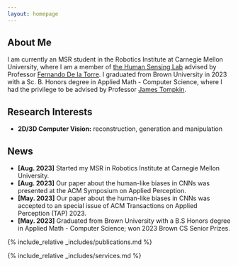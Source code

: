 ```yaml
---
layout: homepage
---
```


## About Me

I am currently an MSR student in the Robotics Institute at Carnegie Mellon University, where I am a member of [the Human Sensing Lab](http://www.humansensing.cs.cmu.edu/) advised by Professor 
[Fernando De la Torre](https://www.cs.cmu.edu/~ftorre/publications.html). I graduated from Brown University
in 2023 with a Sc. B. Honors degree in Applied Math - Computer Science, where I had the privilege 
to be advised by Professor [James Tompkin](https://jamestompkin.com/). 

## Research Interests

- **2D/3D Computer Vision:** reconstruction, generation and manipulation

## News

- **[Aug. 2023]** Started my MSR in Robotics Institute at Carnegie Mellon University.
- **[Aug. 2023]** Our paper about the human-like biases in CNNs was presented at the ACM Symposium on Applied Perception.
- **[May. 2023]** Our paper about the human-like biases in CNNs was accepted
to an special issue of ACM Transactions on Applied Perception (TAP) 2023.
- **[May. 2023]** Graduated from Brown University with a B.S Honors degree in Applied Math - Computer Science; won 2023 Brown CS Senior Prizes.

{% include_relative _includes/publications.md %}

{% include_relative _includes/services.md %}
